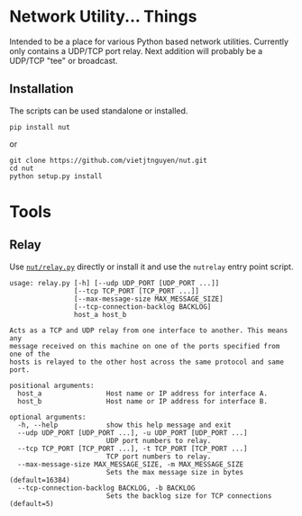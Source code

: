 Network Utility... Things
=========================

Intended to be a place for various Python based network utilities. Currently
only contains a UDP/TCP port relay. Next addition will probably be a UDP/TCP
"tee" or broadcast.

Installation
------------

The scripts can be used standalone or installed.

```
pip install nut
```

or

```
git clone https://github.com/vietjtnguyen/nut.git
cd nut
python setup.py install
```

Tools
=====

Relay
-----

Use [`nut/relay.py`](./nut/relay.py) directly or install it and use the
`nutrelay` entry point script.

```
usage: relay.py [-h] [--udp UDP_PORT [UDP_PORT ...]]
                [--tcp TCP_PORT [TCP_PORT ...]]
                [--max-message-size MAX_MESSAGE_SIZE]
                [--tcp-connection-backlog BACKLOG]
                host_a host_b

Acts as a TCP and UDP relay from one interface to another. This means any
message received on this machine on one of the ports specified from one of the
hosts is relayed to the other host across the same protocol and same port.

positional arguments:
  host_a                Host name or IP address for interface A.
  host_b                Host name or IP address for interface B.

optional arguments:
  -h, --help            show this help message and exit
  --udp UDP_PORT [UDP_PORT ...], -u UDP_PORT [UDP_PORT ...]
                        UDP port numbers to relay.
  --tcp TCP_PORT [TCP_PORT ...], -t TCP_PORT [TCP_PORT ...]
                        TCP port numbers to relay.
  --max-message-size MAX_MESSAGE_SIZE, -m MAX_MESSAGE_SIZE
                        Sets the max message size in bytes (default=16384)
  --tcp-connection-backlog BACKLOG, -b BACKLOG
                        Sets the backlog size for TCP connections (default=5)
```
